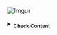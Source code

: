 ![Imgur](http://i.imgur.com/61WeiVu.png)

<details><summary><sub><b>Check Content</b></sub></summary>

Table of Contents (ToC)
========================

* [<sub>About Mozilla Clubs</sub>](#about-mozilla-clubs)
* [<sub>Connect with Mozilla Clubs</sub>](#connect-with-mozilla-clubs)
* [<sub>Participate in the Repo</sub>](#participate-in-the-repo)

#### About Mozilla Clubs

<sub>A Mozilla Club brings people together locally to explore, participate in and create the open web in an engaging and collaborative way. They are groups that meet regularly and host events or meet-ups where creativity, collaboration, teaching, and learning come together with one objective: developing digital skills.</sub>

<sub>There are currently 400+ registered Clubs that span 50+ countries. [Mozilla Clubs](http://learning.mozilla.org/) Captains have the opportunity to join several digital channels that help them connect to each other and share experiences.</sub>

---

#### Connect with Mozilla Clubs 

<sub>Mozilla Clubs also has a [Facebook group](https://www.facebook.com/groups/mozillaclubs/) with 1000+ participants, a [learning forum](https://forum.learning.mozilla.org/c/mozilla-clubs) with 80+ topic threads, a monthly Club Leaders Call with featured guests and an [event gallery](http://mozilla.github.io/clubs-events/).</sub>

---

#### Participate in the Repo

<sub>In [this Repository](https://github.com/mozilla/mozillaclubs) Clubs leaders can find, share, comment and remix projects around Design resources and Teaching activities for Mozilla Clubs.</sub>

<sub>These are the themes we're already working on. Feel free to add an issue in case you want to start a new one!</sub>

* [<sub>Desing resources.</sub>](https://github.com/mozilla/mozillaclubs/tree/master/designresources) 
<sub>Images.  Find design resources created by community members which you can use, remix and share.</sub>
* [<sub>Club Guides.</sub>](https://github.com/mozilla/mozillaclubs/tree/master/club_guides) <sub>This folder contains Mozilla Clubs guides & resources developed in collaboration with community members.</sub>
* [<sub>Orientation for Mozilla Clubs.</sub>](https://github.com/mozilla/mozillaclubs/tree/master/orientation_mozilla_clubs) <sub>This is the Orientation that Mozilla Club Leaders take at mozilla.teachable.com,</sub> 
* [<sub>Teaching activities.</sub>](https://github.com/mozilla/mozillaclubs/tree/master/Teaching_activities) <sub>This folder is intended to hold curriculum created by communitiy members. You can and and share any activities you have used/developed for your club.</sub> 

---
## Thank you

Thank you so much for visiting and partcipating in Mozilla Clubs. We hope you find this repository helpful and use it in ways that help move your work forward. 

## Glossary

* **README file**: a document that introduces an open project to the public and any potential contributors
* **repository** or **repo**: a collection of documents related to your project, in which you create and save new code or content
* **Roadmap**: a document outlining the schedule of work to be done on a project
* **Milestone**: an event or state marking a specific stage in development on the project
* **Issue**: the GitHub term for tasks, enhancements, and bugs for your projects

<img src="https://pbs.twimg.com/profile_images/821735271049768960/jJZXlJwZ.jpg" width="50"></img> 
<img src="https://orig00.deviantart.net/5b95/f/2016/070/3/b/mit_license_logo_by_excaliburzero-d9ur2lg.png" width="70"></img> 
</details>
